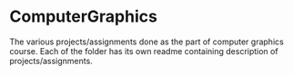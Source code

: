 # ComputerGraphics
The various projects/assignments done as the part of computer graphics course.
Each of the folder has its own readme containing description of projects/assignments.

